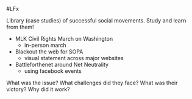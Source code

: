 #LFx

Library (case studies) of successful social movements. Study and learn from them!

* MLK Civil Rights March on Washington
  * in-person march
* Blackout the web for SOPA
  * visual statement across major websites
* Battleforthenet around Net Neutrality
  * using facebook events


What was the issue? What challenges did they face? What was their victory? Why did it work?
